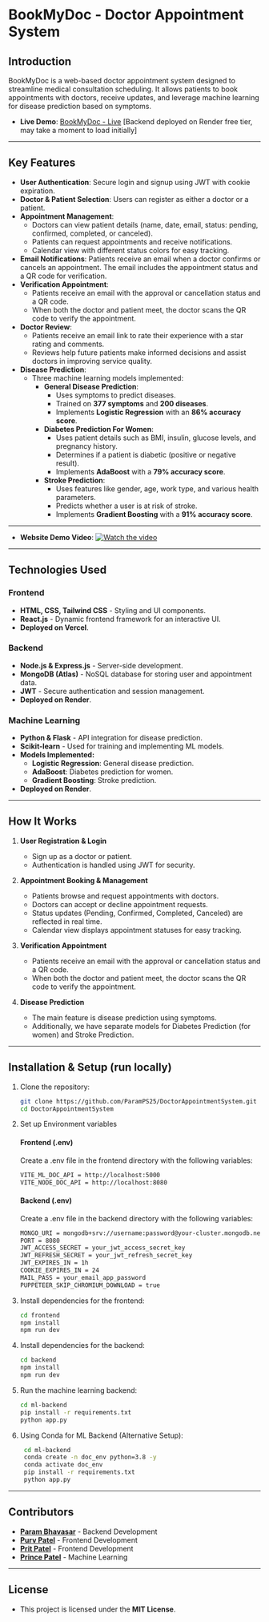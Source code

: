 # BookMyDoc - Doctor Appointment System

## Introduction

BookMyDoc is a web-based doctor appointment system designed to streamline medical consultation scheduling. It allows patients to book appointments with doctors, receive updates, and leverage machine learning for disease prediction based on symptoms.

- **Live Demo**: [BookMyDoc - Live](https://bookmydoc-five.vercel.app/) [Backend deployed on Render free tier, may take a moment to load initially]

---

## Key Features

- **User Authentication**: Secure login and signup using JWT with cookie expiration.
- **Doctor & Patient Selection**: Users can register as either a doctor or a patient.
- **Appointment Management**:
  - Doctors can view patient details (name, date, email, status: pending, confirmed, completed, or canceled).
  - Patients can request appointments and receive notifications.
  - Calendar view with different status colors for easy tracking.
- **Email Notifications**: Patients receive an email when a doctor confirms or cancels an appointment. The email includes the appointment status and a QR code for verification.
- **Verification Appointment**:
   - Patients receive an email with the approval or cancellation status and a QR code.
   - When both the doctor and patient meet, the doctor scans the QR code to verify the appointment.
- **Doctor Review**:
   - Patients receive an email link to rate their experience with a star rating and comments.
   - Reviews help future patients make informed decisions and assist doctors in improving service quality.
- **Disease Prediction**:
  - Three machine learning models implemented:
    - **General Disease Prediction**:
      - Uses symptoms to predict diseases.
      - Trained on **377 symptoms** and **200 diseases**.
      - Implements **Logistic Regression** with an **86% accuracy score**.
    - **Diabetes Prediction For Women**:
      - Uses patient details such as BMI, insulin, glucose levels, and pregnancy history.
      - Determines if a patient is diabetic (positive or negative result).
      - Implements **AdaBoost** with a **79% accuracy score**.
    - **Stroke Prediction**:
      - Uses features like gender, age, work type, and various health parameters.
      - Predicts whether a user is at risk of stroke.
      - Implements **Gradient Boosting** with a **91% accuracy score**.

---

- **Website Demo Video**: 
[![Watch the video](https://img.youtube.com/vi/uO-ocNwpnIA/0.jpg)](https://www.youtube.com/watch?v=uO-ocNwpnIA)

---

## Technologies Used

### Frontend

- **HTML, CSS, Tailwind CSS** - Styling and UI components.
- **React.js** - Dynamic frontend framework for an interactive UI.
- **Deployed on Vercel**.

### Backend

- **Node.js & Express.js** - Server-side development.
- **MongoDB (Atlas)** - NoSQL database for storing user and appointment data.
- **JWT** - Secure authentication and session management.
- **Deployed on Render**.

### Machine Learning

- **Python & Flask** - API integration for disease prediction.
- **Scikit-learn** - Used for training and implementing ML models.
- **Models Implemented:**
  - **Logistic Regression**: General disease prediction.
  - **AdaBoost**: Diabetes prediction for women.
  - **Gradient Boosting**: Stroke prediction.
- **Deployed on Render**.

---

## How It Works

1. **User Registration & Login**
   - Sign up as a doctor or patient.
   - Authentication is handled using JWT for security.

2. **Appointment Booking & Management**
   - Patients browse and request appointments with doctors.
   - Doctors can accept or decline appointment requests.
   - Status updates (Pending, Confirmed, Completed, Canceled) are reflected in real time.
   - Calendar view displays appointment statuses for easy tracking.

3. **Verification Appointment**
   - Patients receive an email with the approval or cancellation status and a QR code.
   - When both the doctor and patient meet, the doctor scans the QR code to verify the appointment.

4. **Disease Prediction**
   - The main feature is disease prediction using symptoms.
   - Additionally, we have separate models for Diabetes Prediction (for women) and Stroke Prediction.

---

## Installation & Setup (run locally)

1. Clone the repository:
   ```bash
   git clone https://github.com/ParamPS25/DoctorAppointmentSystem.git
   cd DoctorAppointmentSystem
   ```

2. Set up Environment variables <br>

   <h4>Frontend (.env)</h4> 
   Create a .env file in the frontend directory with the following variables: 
   
      ```bash
     VITE_ML_DOC_API = http://localhost:5000
     VITE_NODE_DOC_API = http://localhost:8080
     ```
   <h4> Backend (.env)</h4>
   Create a .env file in the backend directory with the following variables: 
   
      ```bash
     MONGO_URI = mongodb+srv://username:password@your-cluster.mongodb.net/your-database
     PORT = 8080
     JWT_ACCESS_SECRET = your_jwt_access_secret_key
     JWT_REFRESH_SECRET = your_jwt_refresh_secret_key
     JWT_EXPIRES_IN = 1h
     COOKIE_EXPIRES_IN = 24
     MAIL_PASS = your_email_app_password
     PUPPETEER_SKIP_CHROMIUM_DOWNLOAD = true
      ```

3. Install dependencies for the frontend:
   ```bash
   cd frontend
   npm install
   npm run dev
   ```

4. Install dependencies for the backend:
   ```bash
   cd backend
   npm install
   npm run dev
   ```

5. Run the machine learning backend:
   ```bash
   cd ml-backend
   pip install -r requirements.txt
   python app.py
   ```

6. Using Conda for ML Backend (Alternative Setup):
   ```bash
    cd ml-backend
    conda create -n doc_env python=3.8 -y
    conda activate doc_env
    pip install -r requirements.txt
    python app.py
    ```

---

## Contributors

- **[Param Bhavasar](https://github.com/ParamPS25)** - Backend Development  
- **[Purv Patel](https://github.com/purvpatel123)** - Frontend Development  
- **[Prit Patel](https://github.com/Pritlimbani269)** - Frontend Development  
- **[Prince Patel](https://github.com/prince2004patel)** - Machine Learning  


---

## License

- This project is licensed under the **MIT License**.
